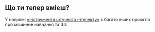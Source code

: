 ## Що ти тепер вмієш?

У напрямі [«Інструменти штучного інтелекту»](https://projects.raspberrypi.org/en/pathways/ai-toolkit) є багато інших проєктів про машинне навчання та ШІ.
